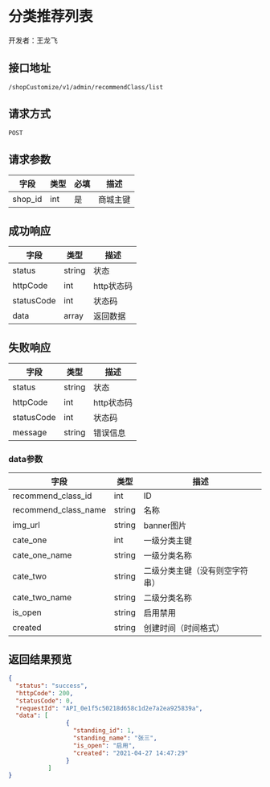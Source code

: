 # 分类推荐列表
开发者：王龙飞

## 接口地址
`/shopCustomize/v1/admin/recommendClass/list`

## 请求方式
`POST`

## 请求参数
| 字段 | 类型   | 必填 | 描述     |
| ---- | ------ | ---- | -------- |
| shop_id   | int    | 是  | 商城主键   |

## 成功响应
| 字段       | 类型    | 描述        |
| ---------- | ------- | ----------- |
| status    | string  | 状态    |
| httpCode     | int  | http状态码    |
| statusCode | int  | 状态码 |
| data  | array  | 返回数据      |

## 失败响应
| 字段       | 类型    | 描述        |
| ---------- | ------- | ----------- |
| status    | string  | 状态    |
| httpCode     | int  | http状态码    |
| statusCode | int  | 状态码 |
| message  | string  | 错误信息      |

### data参数
| 字段 | 类型 | 描述 |
| --- | --- | --- |
| recommend_class_id | int | ID |
| recommend_class_name | string |  名称 |
| img_url | string |  banner图片 |
| cate_one | int |  一级分类主键 |
| cate_one_name | string |  一级分类名称 |
| cate_two | string |  二级分类主键（没有则空字符串） |
| cate_two_name | string |  二级分类名称 |
| is_open | string |  启用禁用 |
| created | string |  创建时间（时间格式） |

## 返回结果预览
```json
{
  "status": "success",
  "httpCode": 200,
  "statusCode": 0,
  "requestId": "API_0e1f5c50218d658c1d2e7a2ea925839a",
  "data": [
                {
                  "standing_id": 1,
                  "standing_name": "张三",
                  "is_open": "启用",
                  "created": "2021-04-27 14:47:29"
                }
           ]
}
```